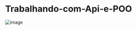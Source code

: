 # Trabalhando-com-Api-e-POO


![image](https://user-images.githubusercontent.com/103895752/232256006-d390d110-afcd-4caf-aa6c-7c0e4b28ca16.png)
